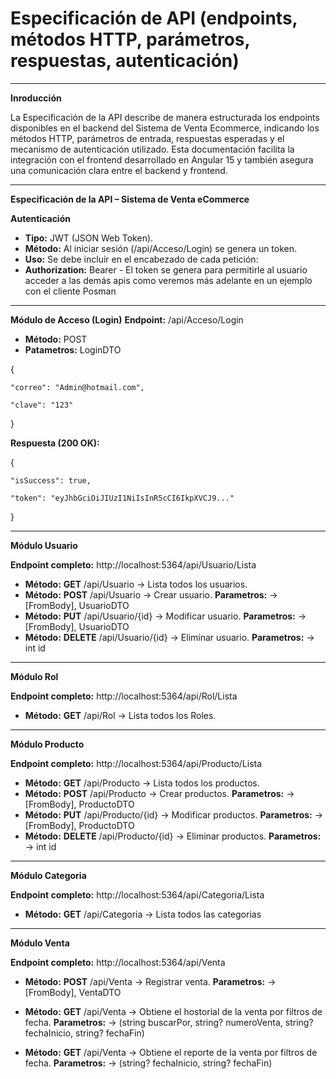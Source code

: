 # Especificación de API (endpoints, métodos HTTP, parámetros, respuestas, autenticación)

---

**Inroducción**

La Especificación de la API describe de manera estructurada los endpoints disponibles en el backend del Sistema de Venta Ecommerce, indicando los métodos HTTP, parámetros de entrada, respuestas esperadas y el mecanismo de autenticación utilizado. Esta documentación facilita la integración con el frontend desarrollado en Angular 15 y también asegura una comunicación clara entre el backend y frontend.


---

**Especificación de la API – Sistema de Venta eCommerce**

**Autenticación**
- **Tipo:** JWT (JSON Web Token).
- **Método:** Al iniciar sesión (/api/Acceso/Login) se genera un token.
- **Uso:** Se debe incluír en el encabezado de cada petición:
- **Authorization:** Bearer <token> - El token se genera para permitirle al usuario acceder a las demás apis como veremos más adelante en un ejemplo con el cliente Posman

---

**Módulo de Acceso (Login)**
**Endpoint:** /api/Acceso/Login
- **Método:** POST
- **Patametros:** LoginDTO

{

    "correo": "Admin@hotmail.com",
    
    "clave": "123"
  
}

**Respuesta (200 OK):**

{

    "isSuccess": true,
    
    "token": "eyJhbGciOiJIUzI1NiIsInR5cCI6IkpXVCJ9..."
  
}


---


**Módulo Usuario**
  
**Endpoint completo:** http://localhost:5364/api/Usuario/Lista 

- **Método:** **GET** /api/Usuario →  Lista todos los usuarios. 
- **Método:** **POST** /api/Usuario → Crear usuario. **Parametros:** → [FromBody], UsuarioDTO
- **Método:** **PUT**  /api/Usuario/{id} → Modificar usuario. **Parametros:** → [FromBody], UsuarioDTO
- **Método:** **DELETE** /api/Usuario/{id} → Eliminar usuario. **Parametros:** → int id

---


**Módulo Rol**
  
**Endpoint completo:** http://localhost:5364/api/Rol/Lista 

- **Método:** **GET** /api/Rol →  Lista todos los Roles.

---


**Módulo Producto**
  
**Endpoint completo:** http://localhost:5364/api/Producto/Lista 

- **Método:** **GET** /api/Producto →  Lista todos los productos. 
- **Método:** **POST** /api/Producto → Crear productos. **Parametros:** → [FromBody], ProductoDTO
- **Método:** **PUT**  /api/Producto/{id} → Modificar productos. **Parametros:** → [FromBody], ProductoDTO
- **Método:** **DELETE** /api/Producto/{id} → Eliminar productos. **Parametros:** → int id

---

**Módulo Categoria**
  
**Endpoint completo:** http://localhost:5364/api/Categoria/Lista 

- **Método:** **GET** /api/Categoria →  Lista todos las categorias

---


**Módulo Venta**
  
**Endpoint completo:** http://localhost:5364/api/Venta 
 
- **Método:** **POST** /api/Venta → Registrar venta. **Parametros:** → [FromBody], VentaDTO
- **Método:** **GET**  /api/Venta → Obtiene el hostorial de la venta por filtros de fecha. **Parametros:** → (string buscarPor, string? numeroVenta, string? fechaInicio, string? fechaFin)

- **Método:** **GET** /api/Venta → Obtiene el reporte de la venta por filtros de fecha. **Parametros:** → (string? fechaInicio, string? fechaFin)





